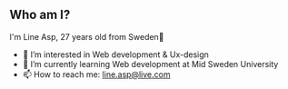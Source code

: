 ## Who am I?
I'm Line Asp, 27 years old from Sweden🌻

- 👀 I’m interested in Web development & Ux-design 
- 🌱 I’m currently learning Web development at Mid Sweden University
- 📫 How to reach me: line.asp@live.com
